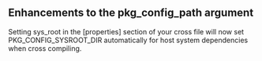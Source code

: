 ## Enhancements to the pkg_config_path argument

Setting sys_root in the [properties] section of your cross file will now set
PKG_CONFIG_SYSROOT_DIR automatically for host system dependencies when
cross compiling.